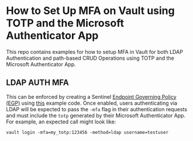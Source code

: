# How to Set Up MFA on Vault using TOTP and the Microsoft Authenticator App
This repo contains examples for how to setup MFA in Vault for both LDAP Authentication and path-based CRUD Operations using TOTP and the Microsoft Authenticator App.

## LDAP AUTH MFA
This can be enforced by creating a Sentinel [Endpoint Governing Policy (EGP)](https://www.vaultproject.io/docs/enterprise/sentinel#endpoint-governing-policies-egps) using [this](ldap_auth_totp_mfa) example code. Once enabled, users authenticating via LDAP will be expected to pass the `-mfa` flag in their authentication requests and must include the `totp` generated by their Microsoft Authenticator App.  For example, an expected call might look like:
```
vault login -mfa=my_totp:123456 -method=ldap username=testuser
```
